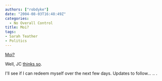 ```yaml
---
authors: ["robdyke"]
date: "2004-08-03T16:48:49Z"
categories:
  - No Overall Control
title: Moi?
tags:
- Sarah Teather
- Politics
---
```

[Moi?](http://dictionary.reference.com/search?q=gadfly)

Well, JC [thinks so](http://www.voxpolitics.com/weblog/archives/000474.html#000474).

I'll see if I can redeem myself over the next few days. Updates to follow... .. .